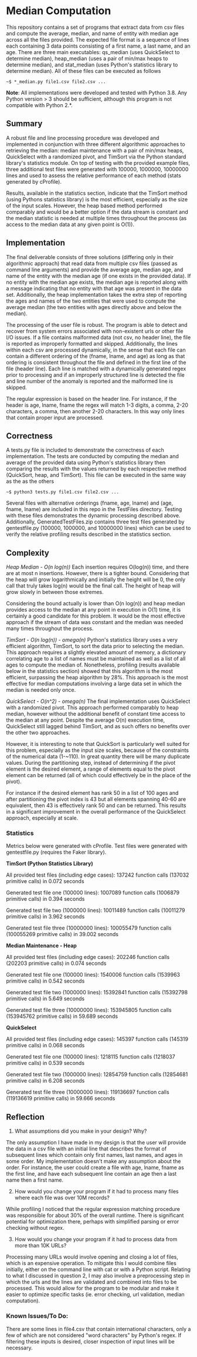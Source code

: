 # Median Computation

This repository contains a set of programs that extract data from csv files and compute the average, median, and name of entity with median age across all the files provided. The expected file format is a sequence of lines each containing 3 data points consisting of a first name, a last name, and an age. There are three main executables: qs_median (uses QuickSelect to determine median), heap_median (uses a pair of min/max heaps to determine median), and stat_median (uses Python's statistics library to determine median). All of these files can be executed as follows

```
~$ *_median.py file1.csv file2.csv ...
```

**Note**: All implementations were developed and tested with Python 3.8. Any Python version > 3 should be sufficient, although this program is not compatible with Python 2.\*.

## Summary
A robust file and line processing procedure was developed and implemented in conjunction with three different algorithmic approaches to retrieving the median: median maintenance with a pair of min/max heaps, QuickSelect with a randomized pivot, and TimSort via the Python standard library's statistics module. On top of testing with the provided example files, three additional test files were generated with 100000, 1000000, 10000000 lines and used to assess the relative performance of each method (stats generated by cProfile).

Results, available in the statistics section, indicate that the TimSort method (using Pythons statistics library) is the most efficient, especially as the size of the input scales. However, the heap based method performed comparably and would be a better option if the data stream is constant and the median statistic is needed at multiple times throughout the process (as access to the median data at any given point is O(1)).


## Implementation

The final deliverable consists of three solutions (differing only in their algorithmic approach) that read data from multiple csv files (passed as command line arguments) and provide the average age, median age, and name of the entity with the median age (if one exists in the provided data). If no entity with the median age exists, the median age is reported along with a message indicating that no entity with that age was present in the data set. Additionally, the heap implementation takes the extra step of reporting the ages and names of the two entities that were used to compute the average median (the two entities with ages directly above and below the median).

The processing of the user file is robust. The program is able to detect and recover from system errors associated with non-existent urls or other file I/O issues. If a file contains malformed data (not csv, no header line), the file is reported as improperly formatted and skipped. Additionally, the lines within each csv are processed dynamically, in the sense that each file can contain a different ordering of the (fname, lname, and age) as long as that ordering is consistent throughout the file and defined in the first line of the file (header line). Each line is matched with a dynamically generated regex prior to processing and if an improperly structured line is detected the file and line number of the anomaly is reported and the malformed line is skipped.

The regular expression is based on the header line. For instance, if the header is age, lname, fname the regex will match 1-3 digits, a comma, 2-20 characters, a comma, then another 2-20 characters. In this way only lines that contain proper input are processed.

## Correctness

A tests.py file is included to demonstrate the correctness of each implementation. The tests are conducted by computing the median and average of the provided data using Python's statistics library then comparing the results with the values returned by each respective method (QuickSort, heap, and TimSort). This file can be executed in the same way as the as the others

```
~$ python3 tests.py file1.csv file2.csv ...
```

Several files with alternative orderings (fname, age, lname) and (age, fname, lname) are included in this repo in the TestFiles directory. Testing with these files demonstrates the dynamic processing described above. Additionally, GeneratedTestFiles.zip contains three test files generated by gentestfile.py (100000, 1000000, and 10000000 lines) which can be used to verify the relative profiling results described in the statistics section.

## Complexity
*Heap Median - O(n log(n))*
Each insertion requires O(log(n)) time, and there are at most n insertions. However, there is a tighter bound. Considering that the heap will grow logarithmically and initially the height will be 0, the only call that truly takes log(n) would be the final call. The height of heap will grow slowly in between those extremes.

Considering the bound actually is lower than O(n log(n)) and heap median provides access to the median at any point in execution in O(1) time, it is certainly a good candidate for this problem. It would be the most effective approach if the stream of data was constant and the median was needed many times throughout the process.

*TimSort - O(n log(n)) - omega(n)*
Python's statistics library uses a very efficient algorithm, TimSort, to sort the data prior to selecting the median. This approach requires a slightly elevated amount of memory, a dictionary correlating age to a list of names must be maintained as well as a list of all ages to compute the median of. Nonetheless, profiling (results available below in the statistics section) showed that this algorithm is the most efficient, surpassing the heap algorithm by 28%. This approach is the most effective for median computations involving a large data set in which the median is needed only once.

*QuickSelect - O(n^2) - omega(n)*
The final implementation uses QuickSelect with a randomized pivot. This approach performed comparably to heap median, however without the additional benefit of constant time access to the median at any point. Despite the average O(n) execution time, QuickSelect still lagged behind TimSort, and as such offers no benefits over the other two approaches.

However, it is interesting to note that QuickSort is particularly well suited for this problem, especially as the input size scales, because of the constraints of the numerical data (1-~110). In great quantity there will be many duplicate values. During the partitioning step, instead of determining if the pivot element is the desired element, a range of elements equal to the pivot element can be returned (all of which could effectively be in the place of the pivot).

For instance if the desired element has rank 50 in a list of 100 ages and after partitioning the pivot index is 43 but all elements spanning 40-60 are equivalent, then 43 is effectively rank 50 and can be returned. This results in a significant improvement in the overall performance of the QuickSelect approach, especially at scale.

### Statistics
Metrics below were generated with cProfile. Test files were generated with gentestfile.py (requires the Faker library).

**TimSort (Python Statistics Library)**

All provided test files (including edge cases):
137242 function calls (137032 primitive calls) in 0.072 seconds

Generated test file one (100000 lines):
1007089 function calls (1006879 primitive calls) in 0.394 seconds

Generated test file two (1000000 lines):
10011489 function calls (10011279 primitive calls) in 3.962 seconds

Generated test file three (10000000 lines):
100055479 function calls (100055269 primitive calls) in 39.002 seconds

**Median Maintenance - Heap**

All provided test files (including edge cases):
202246 function calls (202203 primitive calls) in 0.074 seconds

Generated test file one (100000 lines):
1540006 function calls (1539963 primitive calls) in 0.542 seconds

Generated test file two (1000000 lines):
15392841 function calls (15392798 primitive calls) in 5.649 seconds

Generated test file three (10000000 lines):
153945805 function calls (153945762 primitive calls) in 59.689 seconds


**QuickSelect**

All provided test files (including edge cases):
145397 function calls (145319 primitive calls) in 0.068 seconds

Generated test file one (100000 lines):
1218115 function calls (1218037 primitive calls) in 0.539 seconds

Generated test file two (1000000 lines):
12854759 function calls (12854681 primitive calls) in 6.208 seconds

Generated test file three (10000000 lines):
119136697 function calls (119136619 primitive calls) in 59.666 seconds


## Reflection

1. What assumptions did you make in your design? Why?

The only assumption I have made in my design is that the user will provide the data in a csv file with an initial line that describes the format of subsequent lines which contain only first names, last names, and ages in some order. My implementation doesn't make any assumption about the order. For instance, the user could create a file with age, lname, fname as the first line, and have each subsequent line contain an age then a last name then a first name.

2. How would you change your program if it had to process many files where each file was over 10M records?

While profiling I noticed that the regular expression matching procedure was responsible for about 30% of the overall runtime. There is significant potential for optimization there, perhaps with simplified parsing or error checking without regex.

3. How would you change your program if it had to process data from more than 10K URLs?

Processing many URLs would involve opening and closing a lot of files, which is an expensive operation. To mitigate this I would combine files initially, either on the command line with cat or with a Python script. Relating to what I discussed in question 2, I may also involve a preprocessing step in which the urls and the lines are validated and combined into files to be processed. This would allow for the program to be modular and make it easier to optimize specific tasks (ie. error checking, url validation, median computation).

### Known Issues/To Do:

There are some lines in file4.csv that contain international characters, only a few of which are not considered "word characters" by Python's regex. If filtering these inputs is desired, closer inspection of input lines will be necessary.
